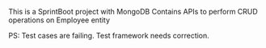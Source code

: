 This is a SprintBoot project with MongoDB
Contains APIs to perform CRUD operations on Employee entity

PS:
Test cases are failing.
Test framework needs correction.
